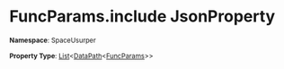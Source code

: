 # FuncParams.include JsonProperty

<small>**Namespace**: SpaceUsurper</small>

<small>**Property Type**: [List](https://docs.microsoft.com/en-us/dotnet/api/system.collections.generic.list-1?view=netframework-4.5)&lt;[DataPath](../DataPath-1.md)&lt;[FuncParams](../FuncParams.md)&gt;&gt;</small>

